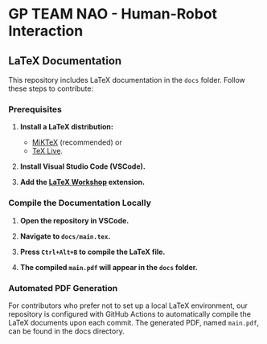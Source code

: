 # GP TEAM NAO - Human-Robot Interaction

## LaTeX Documentation

This repository includes LaTeX documentation in the `docs` folder. Follow these steps to contribute:

### Prerequisites

1. **Install a LaTeX distribution:**
   - [MiKTeX](https://miktex.org/download) (recommended) or
   - [TeX Live](https://tug.org/texlive/).

2. **Install Visual Studio Code (VSCode).**

3. **Add the [LaTeX Workshop](https://marketplace.visualstudio.com/items?itemName=James-Yu.latex-workshop) extension.**

### Compile the Documentation Locally

1. **Open the repository in VSCode.**

2. **Navigate to `docs/main.tex`.**

3. **Press `Ctrl+Alt+B` to compile the LaTeX file.**

4. **The compiled `main.pdf` will appear in the `docs` folder.**

### Automated PDF Generation

For contributors who prefer not to set up a local LaTeX environment, our repository is configured with GitHub Actions to automatically compile the LaTeX documents upon each commit. The generated PDF, named `main.pdf`, can be found in the docs directory.